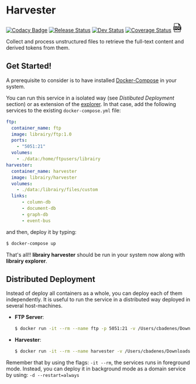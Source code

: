 # Harvester
[![Codacy Badge](https://api.codacy.com/project/badge/Grade/5e3e2fe9b1c242b6a4a13b7e6459b68e)](https://www.codacy.com/app/cbadenes/harvester-file)
[![Release Status](https://travis-ci.org/librairy/harvester-file.svg?branch=master)](https://travis-ci.org/librairy/harvester-file)
[![Dev Status](https://travis-ci.org/librairy/harvester-file.svg?branch=develop)](https://travis-ci.org/librairy/harvester-file)
[![Coverage Status](https://coveralls.io/repos/github/librairy/harvester-file/badge.svg?branch=master)](https://coveralls.io/github/librairy/harvester-file?branch=master)
[![Doc](https://raw.githubusercontent.com/librairy/resources/master/figures/interface.png)](https://rawgit.com/librairy/harvester-file/doc/report/index.html)

Collect and process unstructured files to retrieve the full-text content and derived tokens from them.

## Get Started!

A prerequisite to consider is to have installed [Docker-Compose](https://docs.docker.com/compose/) in your system.

You can run this service in a isolated way (see *Distibuted Deployment* section) or as extension of the [explorer](https://github.com/librairy/explorer).
In that case, add the following services to the existing `docker-compose.yml` file:

```yml
ftp:
  container_name: ftp
  image: librairy/ftp:1.0
  ports:
    - "5051:21"
  volumes:
    - ./data:/home/ftpusers/librairy
harvester:
  container_name: harvester
  image: librairy/harvester
  volumes:
    - ./data:/librairy/files/custom
  links:
      - column-db
      - document-db
      - graph-db
      - event-bus
```

and then, deploy it by typing:

```sh
$ docker-compose up
```
That's all!! **librairy harvester** should be run in your system now along with **librairy explorer**.

## Distributed Deployment

Instead of deploy all containers as a whole, you can deploy each of them independently. It is useful to run the service in a distributed way deployed in several host-machines.

- **FTP Server**:
    ```sh
    $ docker run -it --rm --name ftp -p 5051:21 -v /Users/cbadenes/Downloads/ftp:/librairy/files/customlibrairy/ftp:1.0
    ```

- **Harvester**:
    ```sh
    $ docker run -it --rm --name harvester -v /Users/cbadenes/Downloads/ftp:/librairy/files/custom librairy/harvester
    ```

Remember that by using the flags: `-it --rm`, the services runs in foreground mode. Instead, you can deploy it in background mode as a domain service by using: `-d --restart=always`